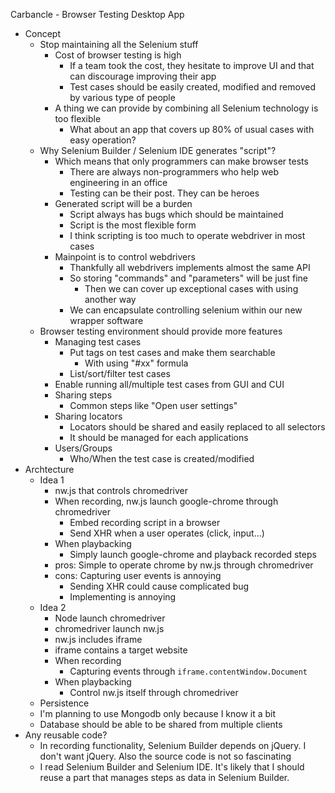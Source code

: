 Carbancle - Browser Testing Desktop App

- Concept
  - Stop maintaining all the Selenium stuff
    - Cost of browser testing is high
      - If a team took the cost, they hesitate to improve UI and that can discourage improving their app
      - Test cases should be easily created, modified and removed by various type of people
    - A thing we can provide by combining all Selenium technology is too flexible
      - What about an app that covers up 80% of usual cases with easy operation?
  - Why Selenium Builder / Selenium IDE generates "script"?
    - Which means that only programmers can make browser tests
      - There are always non-programmers who help web engineering in an office
      - Testing can be their post. They can be heroes
    - Generated script will be a burden
      - Script always has bugs which should be maintained
      - Script is the most flexible form
      - I think scripting is too much to operate webdriver in most cases
    - Mainpoint is to control webdrivers
      - Thankfully all webdrivers implements almost the same API
      - So storing "commands" and "parameters" will be just fine
        - Then we can cover up exceptional cases with using another way
      - We can encapsulate controlling selenium within our new wrapper software
  - Browser testing environment should provide more features
    - Managing test cases
      - Put tags on test cases and make them searchable
        - With using "#xx" formula
      - List/sort/filter test cases
    - Enable running all/multiple test cases from GUI and CUI
    - Sharing steps
      - Common steps like "Open user settings" 
    - Sharing locators
      - Locators should be shared and easily replaced to all selectors
      - It should be managed for each applications
    - Users/Groups
      - Who/When the test case is created/modified
- Archtecture
  - Idea 1
    - nw.js that controls chromedriver
    - When recording, nw.js launch google-chrome through chromedriver
      - Embed recording script in a browser
      - Send XHR when a user operates (click, input...)
    - When playbacking
      - Simply launch google-chrome and playback recorded steps
    - pros: Simple to operate chrome by nw.js through chromedriver
    - cons: Capturing user events is annoying
      - Sending XHR could cause complicated bug
      - Implementing is annoying
  - Idea 2
    - Node launch chromedriver
    - chromedriver launch nw.js
    - nw.js includes iframe
    - iframe contains a target website
    - When recording
      - Capturing events through `iframe.contentWindow.Document`
    - When playbacking
      - Control nw.js itself through chromedriver
  -  Persistence
    - I'm planning to use Mongodb only because I know it a bit
    - Database should be able to be shared from multiple clients
- Any reusable code?
  - In recording functionality, Selenium Builder depends on jQuery. I don't want jQuery. Also the source code is not so fascinating
  - I read Selenium Builder and Selenium IDE. It's likely that I should reuse a part that manages steps as data in Selenium Builder.
